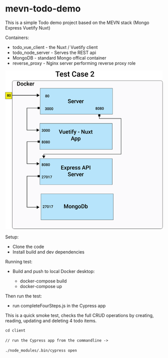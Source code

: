 # mevn-todo-demo
This is a simple Todo demo project based on the MEVN stack (Mongo Express Vuetify Nuxt)

Containers:
- todo_vue_client - the Nuxt / Vuetify client
- todo_node_server - Serves the REST api
- MongoDB - standard Mongo offical container
- reverse_proxy - Nginx server performing reverse proxy role

![Image of containers](MEVN-test-case.png)

Setup:
- Clone the code
- Install build and dev dependencies

Running test:

- Build and push to local Docker desktop:
      
  - docker-compose build
  - docker-compose up
  
Then run the test:

  - run completeFourSteps.js in the Cypress app
  
  This is a quick smoke test, checks the full CRUD operations 
  by creating, reading, updating and deleting 4 todo items.

    cd client
    
    // run the Cypress app from the commandline ->
    
    ./node_modules/.bin/cypress open
